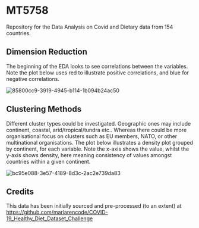 # MT5758
Repository for the Data Analysis on Covid and Dietary data from 154 countries.

## Dimension Reduction
The beginning of the EDA looks to see correlations between the variables. Note the plot below uses red to illustrate positive correlations, and blue for negative correlations.

![85800cc9-3919-4945-b114-1b094b24ac50](https://user-images.githubusercontent.com/54775123/217654128-43c02f16-7664-4222-92b3-58e5e53a58da.png)

## Clustering Methods
Different cluster types could be investigated. Geographic ones may include continent, coastal, arid/tropical/tundra etc.. Whereas there could be more organisational focus on clusters such as EU members, NATO, or other multinational organisations. The plot below illustrates a density plot grouped by continent, for each variable. Note the x-axis shows the value, whilst the y-axis shows density, here meaning consistency of values amongst countries within a given continent.

![bc95e088-3e57-4189-8d3c-2ac2e739da83](https://user-images.githubusercontent.com/54775123/217654187-9553bd2c-0602-4e9e-83a4-c824641f9758.png)


## Credits

This data has been initially sourced and pre-processed (to an extent) at https://github.com/mariarencode/COVID-19_Healthy_Diet_Dataset_Challenge
